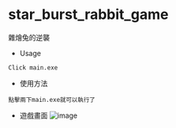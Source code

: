 # star_burst_rabbit_game
雜燴兔的逆襲

- Usage
```
Click main.exe
```

- 使用方法
```
點擊兩下main.exe就可以執行了
```
- 遊戲畫面
![image](https://user-images.githubusercontent.com/88492324/148579910-f07dd9de-e810-46b3-bf1a-16c42bcfc2f9.png)

